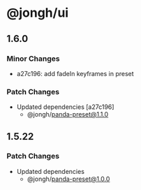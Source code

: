 # @jongh/ui

## 1.6.0

### Minor Changes

- a27c196: add fadeIn keyframes in preset

### Patch Changes

- Updated dependencies [a27c196]
  - @jongh/panda-preset@1.1.0

## 1.5.22

### Patch Changes

- Updated dependencies
  - @jongh/panda-preset@1.0.0
